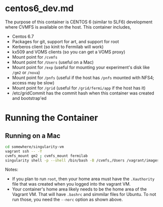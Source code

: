 # centos6_dev.md

The purpose of this container is CENTOS 6 (similar to SLF6) development where CVMFS is available on the host. This container includes,

* Centos 6.7
* Packages for git, support for art, and support for root
* Kerberos client (so kinit to Fermilab will work)
* kx509 and VOMS clients (so you can get a VOMS proxy)
* Mount point for `/cvmfs`
* Mount point for `/Users` (useful on a Mac)
* Mount point for `/exp` (useful for mounting your experiment's disk like `/gm2` or `/nova`)
* Mount point for `/pnfs` (useful if the host has `/pnfs` mounted with NFS4; access may be slow)
* Mount point for `/grid` (useful for `/grid/fermi/app` if the host has it)
* /etc/gridCommit has the commit hash when this container was created and bootstrap'ed

# Running the Container

## Running on a Mac

```bash
cd somewhere/singularity-vm
vagrant ssh -- -Y
cvmfs_mount gm2 ; cvmfs_mount fermilab
singularity shell -p --shell /bin/bash -B /cvmfs,/Users /vagrant/images/centos6_dev.img --norc
```

Notes:

* If you plan to run `root`, then your home area must have the `.Xauthority` file that was created when you logged into the vagrant VM.
* Your container's home area likely needs to be the home area of the Vagrant VM. That will have `.bashrc` and simmilar files for Ubuntu. To not run those, you need the `--norc` option as shown above.
